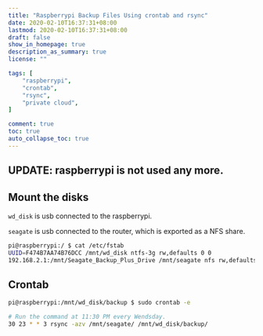 ```yaml
---
title: "Raspberrypi Backup Files Using crontab and rsync"
date: 2020-02-10T16:37:31+08:00
lastmod: 2020-02-10T16:37:31+08:00
draft: false
show_in_homepage: true
description_as_summary: true
license: ""

tags: [
    "raspberrypi",
    "crontab",
    "rsync",
    "private cloud",
]

comment: true
toc: true
auto_collapse_toc: true
---
```


## UPDATE: raspberrypi is not used any more.

## Mount the disks

`wd_disk` is usb connected to the raspberrypi.

`seagate` is usb connected to the router, which is exported as a NFS share.
```bash
pi@raspberrypi:/ $ cat /etc/fstab
UUID=F474B7AA74B76DCC /mnt/wd_disk ntfs-3g rw,defaults 0 0
192.168.2.1:/mnt/Seagate_Backup_Plus_Drive /mnt/seagate nfs rw,defaults 0 0
```

## Crontab

```bash
pi@raspberrypi:/mnt/wd_disk/backup $ sudo crontab -e

# Run the command at 11:30 PM every Wendsday.
30 23 * * 3 rsync -azv /mnt/seagate/ /mnt/wd_disk/backup/
```
